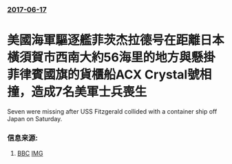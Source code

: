 ### [2017-06-17](/news/2017/06/17/index.md)

##### 
# 美國海軍驅逐艦菲茨杰拉德号在距離日本橫須賀市西南大約56海里的地方與懸掛菲律賓國旗的貨櫃船ACX Crystal號相撞，造成7名美軍士兵喪生 

Seven were missing after USS Fitzgerald collided with a container ship off Japan on Saturday.


### 信息来源:

1. [BBC](http://www.bbc.co.uk/news/world-asia-40317341) [IMG](https://ichef.bbci.co.uk/images/ic/1024x576/p05659q2.jpg)
